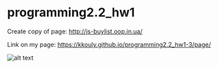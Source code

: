 # programming2.2_hw1
Create copy of page: http://js-buylist.oop.in.ua/

Link on my page: https://kkouly.github.io/programming2.2_hw1-3/page/

![alt text](https://github.com/KKOULY/programming2.2_hw1/blob/main/PageImage.jpg "Page")
